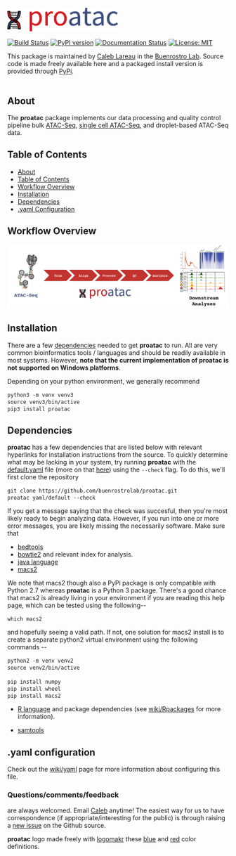 <p align="left">
  <br><br><br>
  <img src="docs/content/media/logo.png" width="50%"/>
</p>

[![Build Status](https://travis-ci.org/buenrostrolab/proatac.svg?branch=master)](https://travis-ci.org/buenrostrolab/proatac)
[![PyPI version](https://badge.fury.io/py/proatac.svg)](https://badge.fury.io/py/proatac)
[![Documentation Status](https://readthedocs.org/projects/proatac/badge/?version=latest)](http://proatac.readthedocs.io/en/latest/?badge=latest)
[![License: MIT](https://img.shields.io/badge/License-MIT-blue.svg)](https://opensource.org/licenses/MIT)

This package is maintained by [Caleb Lareau](mailto:caleblareau@g.harvard.edu) in the
[Buenrostro Lab](https://buenrostrolab.com). Source code is made freely available here
and a packaged install version is provided through [PyPi](https://pypi.python.org/pypi/proatac/).
<br><br>

## About<a name="about"></a>
The **proatac** package implements our data processing and quality control pipeline bulk
[ATAC-Seq](http://www.nature.com/nmeth/journal/v10/n12/full/nmeth.2688.html),
[single cell ATAC-Seq](http://www.nature.com/nature/journal/v523/n7561/full/nature14590.html),
and droplet-based ATAC-Seq data. 

## Table of Contents<a name="toc"></a>
- [About](#about)
- [Table of Contents](#toc)
- [Workflow Overview](#werk)
- [Installation](#installation)
- [Dependencies](#dependencies)
- [.yaml Configuration](#yaml)

## Workflow Overview<a name="werk"></a>

![proatac_overview](docs/content/media/overview.png)

## Installation<a name="installation"></a>
There are a few [dependencies](#dependencies) needed to get **proatac** to run. All are 
very common bioinformatics tools / languages and should be readily available in
most systems. However, **note that the current implementation of proatac is not supported
on Windows platforms**. 

Depending on your python environment, we generally recommend 

```
python3 -m venv venv3
source venv3/bin/active
pip3 install proatac
```

## Dependencies<a name="dependencies"></a>
**proatac** has a few dependencies that are listed below with relevant hyperlinks for 
installation instructions from the source. To quickly determine what may be lacking in
your system, try running **proatac** with the [default.yaml](yaml/CLmac.yaml) file
(more on that [here](#yaml)) using the `--check` flag. To do this, we'll first clone
the repository

```
git clone https://github.com/buenrostrolab/proatac.git
proatac yaml/default --check
```

If you get a message saying that the check was succesful, then you're most likely
ready to begin analyzing data. However, if you run into one or more error messages, 
you are likely missing the necessarily software. Make sure that

- [bedtools](http://bedtools.readthedocs.io/en/latest/content/installation.html)
- [bowtie2](http://bowtie-bio.sourceforge.net/bowtie2/index.shtml) and relevant index for analysis. 
- [java language](https://www3.ntu.edu.sg/home/ehchua/programming/howto/JDK_Howto.html)
- [macs2](https://github.com/taoliu/MACS)

We note that macs2 though also a PyPi package is only compatible with Python 2.7
whereas **proatac** is a Python 3 package. There's a good chance that macs2
is already living in your environment if you are reading this help page, which can
be tested using the following--

```
which macs2
```

and hopefully seeing a valid path. If not, one solution for macs2 install is to create
a separate python2 virtual environment using the following commands -- 

```
python2 -m venv venv2
source venv2/bin/active

pip install numpy
pip install wheel
pip install macs2
```

- [R language](https://www.r-project.org/) and package dependencies
(see [wiki/Rpackages](https://github.com/buenrostrolab/proatac/wiki/Rpackages) for more information). 

- [samtools](http://www.htslib.org/download/)

## .yaml configuration<a name="yaml"></a>

Check out the [wiki/yaml](https://github.com/buenrostrolab/proatac/wiki/yaml) page for more 
information about configuring this file. 

### Questions/comments/feedback
are always welcomed. Email [Caleb](mailto:caleblareau@g.harvard.edu) anytime! 
The easiest way for us to have correspondence (if appropriate/interesting
for the public) is through raising a [new issue](https://github.com/buenrostrolab/proatac/issues/new)
on the Github source. 


**proatac** logo made freely with [logomakr](https://logomakr.com/) these
[blue](http://www.color-hex.com/color/3c4d7d) and [red](http://www.color-hex.com/color/d71920)
color definitions.
<br><br><br>